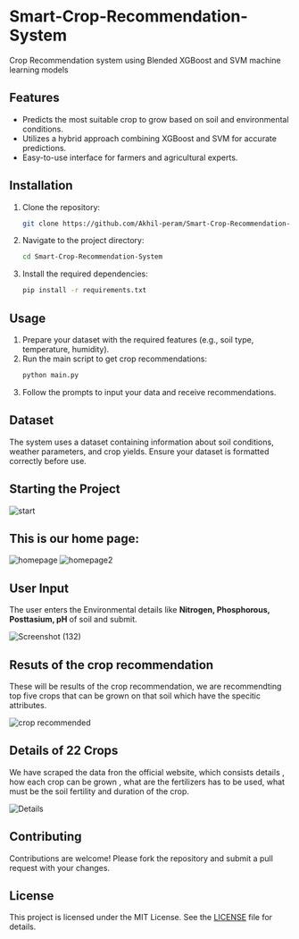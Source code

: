 # Smart-Crop-Recommendation-System
Crop Recommendation system using Blended XGBoost and SVM machine learning models
## Features
- Predicts the most suitable crop to grow based on soil and environmental conditions.
- Utilizes a hybrid approach combining XGBoost and SVM for accurate predictions.
- Easy-to-use interface for farmers and agricultural experts.

## Installation
1. Clone the repository:
    ```bash
    git clone https://github.com/Akhil-peram/Smart-Crop-Recommendation-System.git
    ```
2. Navigate to the project directory:
    ```bash
    cd Smart-Crop-Recommendation-System
    ```
3. Install the required dependencies:
    ```bash
    pip install -r requirements.txt
    ```

## Usage
1. Prepare your dataset with the required features (e.g., soil type, temperature, humidity).
2. Run the main script to get crop recommendations:
    ```bash
    python main.py
    ```
3. Follow the prompts to input your data and receive recommendations.

## Dataset
The system uses a dataset containing information about soil conditions, weather parameters, and crop yields. Ensure your dataset is formatted correctly before use.


## Starting the Project

![start]()


## This is our home page:

![homepage](https://github.com/Akhil-peram/Smart-Crop-Recommendation-System/blob/65190f6d7d2c6ba87a66d148c4ab5c13f0818da1/imgs/homepage.png)
![homepage2](https://github.com/Akhil-peram/Smart-Crop-Recommendation-System/blob/ffbee75c57e04f303c119e1f9038e9894cee536d/imgs/trynow.png)

## User Input
The user enters the Environmental details like  **Nitrogen, Phosphorous, Posttasium, pH** of soil and submit.

![Screenshot (132)](https://github.com/Akhil-peram/Smart-Crop-Recommendation-System/blob/65190f6d7d2c6ba87a66d148c4ab5c13f0818da1/imgs/prediction.png)

## Resuts of the crop recommendation
These will be results of the crop recommendation, we are recommendting top five crops that can be grown on that soil which have the specitic attributes.

![crop recommended](https://github.com/Akhil-peram/Smart-Crop-Recommendation-System/blob/78265fdafc77effd8927faa923a6c4d3aa5269c7/imgs/croppredicted.png)

## Details of 22 Crops
We have scraped the data fron the official website, which consists details , how each crop can be grown , what are the fertilizers has to be used, what must be the soil fertility and duration of the crop.

![Details](https://github.com/Akhil-peram/Smart-Crop-Recommendation-System/blob/de5477befca627e216661ded59ed0e80eac23cb8/imgs/Screenshot%20(29).png)


## Contributing
Contributions are welcome! Please fork the repository and submit a pull request with your changes.

## License
This project is licensed under the MIT License. See the [LICENSE](LICENSE) file for details.
